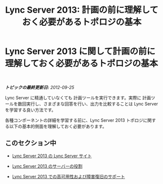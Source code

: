 ﻿---
title: 'Lync Server 2013: 計画の前に理解しておく必要があるトポロジの基本'
TOCTitle: 計画の前に理解しておく必要があるトポロジの基本
ms:assetid: 7376306b-1b80-4776-9261-aa545abb08c6
ms:mtpsurl: https://technet.microsoft.com/ja-jp/library/Gg398552(v=OCS.15)
ms:contentKeyID: 48272459
ms.date: 05/19/2016
mtps_version: v=OCS.15
ms.translationtype: HT
---

# Lync Server 2013 に関して計画の前に理解しておく必要があるトポロジの基本

 

_**トピックの最終更新日:** 2012-09-25_

Lync Server に精通していなくても 計画ツールを実行できます。実際に 計画ツールを数回実行し、さまざまな回答を行い、出力を比較することは Lync Server を学習する良い方法です。

各種コンポーネントの詳細を学習する前に、Lync Server 2013 トポロジに関する以下の基本的側面を理解しておく必要があります。

## このセクション中

  - [Lync Server 2013 の Lync Server サイト](lync-server-2013-sites.md)

  - [Lync Server 2013 のサーバーの役割](lync-server-2013-server-roles.md)

  - [Lync Server 2013 での高可用性および障害復旧のサポート](lync-server-2013-high-availability-and-disaster-recovery-support.md)

